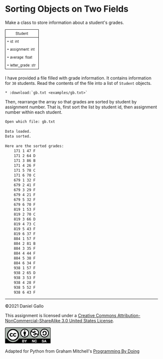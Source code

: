 # Sorting Objects on Two Fields



Make a class to store information about a student's grades.

![Student UML](examples/uml-student2.png)

I have provided a file filled with grade information. It contains information for `30` students. Read the contents of the file into a list of `Student` objects.

```eval_rst
* :download:`gb.txt <examples/gb.txt>`
```

Then, rearrange the array so that grades are sorted by student by assignment number. That is, first sort the list by student id, then assignment number within each student.

```
Open which file: gb.txt

Data loaded.
Data sorted.

Here are the sorted grades:
	171 1 47 F
	171 2 64 D
	171 3 86 B
	171 4 26 F
	171 5 78 C
	171 6 70 C
	679 1 32 F
	679 2 41 F
	679 3 29 F
	679 4 21 F
	679 5 32 F
	679 6 70 F
	819 1 53 F
	819 2 70 C
	819 3 66 D
	819 4 73 C
	819 5 43 F
	819 6 37 F
	884 1 57 F
	884 2 81 B
	884 3 35 F
	884 4 44 F
	884 5 38 F
	884 6 34 F
	938 1 57 F
	938 2 65 D
	938 3 53 F
	938 4 28 F
	938 5 52 F
	938 6 43 F

```

---


©2021 Daniel Gallo


This assignment is licensed under a
[Creative Commons Attribution-NonCommercial-ShareAlike 3.0 United States License](https://creativecommons.org/licenses/by-nc-sa/3.0/us/deed.en_US).  

![Creative Commons License](images/by-nc-sa.png)





Adapted for Python from Graham Mitchell's [Programming By Doing](https://programmingbydoing.com/)